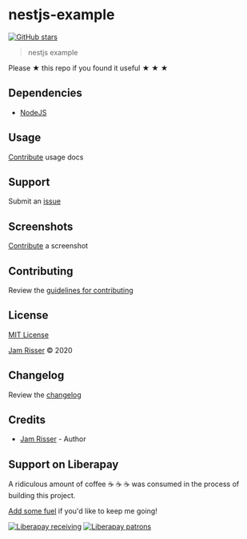 # nestjs-example

[![GitHub stars](https://img.shields.io/github/stars/codejamninja/nestjs-example.svg?style=social&label=Stars)](https://github.com/codejamninja/nestjs-example)

> nestjs example

Please ★ this repo if you found it useful ★ ★ ★

## Dependencies

- [NodeJS](https://nodejs.org)

## Usage

[Contribute](https://github.com/codejamninja/nestjs-example/blob/master/CONTRIBUTING.md) usage docs

## Support

Submit an [issue](https://github.com/codejamninja/nestjs-example/issues/new)

## Screenshots

[Contribute](https://github.com/codejamninja/nestjs-example/blob/master/CONTRIBUTING.md) a screenshot

## Contributing

Review the [guidelines for contributing](https://github.com/codejamninja/nestjs-example/blob/master/CONTRIBUTING.md)

## License

[MIT License](https://github.com/codejamninja/nestjs-example/blob/master/LICENSE)

[Jam Risser](https://codejam.ninja) © 2020

## Changelog

Review the [changelog](https://github.com/codejamninja/nestjs-example/blob/master/CHANGELOG.md)

## Credits

- [Jam Risser](https://codejam.ninja) - Author

## Support on Liberapay

A ridiculous amount of coffee ☕ ☕ ☕ was consumed in the process of building this project.

[Add some fuel](https://liberapay.com/codejamninja/donate) if you'd like to keep me going!

[![Liberapay receiving](https://img.shields.io/liberapay/receives/codejamninja.svg?style=flat-square)](https://liberapay.com/codejamninja/donate)
[![Liberapay patrons](https://img.shields.io/liberapay/patrons/codejamninja.svg?style=flat-square)](https://liberapay.com/codejamninja/donate)
